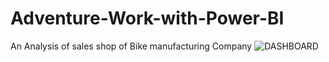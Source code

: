 # Adventure-Work-with-Power-BI
An Analysis of sales shop of Bike manufacturing Company
![DASHBOARD](DASHBOARD.PNG)

